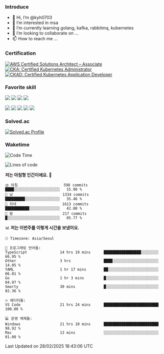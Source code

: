 ### Introduce

<!---
kyh0703/kyh0703 is a ✨ special ✨ repository because its `README.md` (this file) appears on your GitHub profile.
You can click the Preview link to take a look at your changes.
--->

- 👋 Hi, I’m @kyh0703
- 👀 I’m interested in msa
- 🌱 I’m currently learning golang, kafka, rabbitmq, kubernetes
- 💞️ I’m looking to collaborate on ...
- 📫 How to reach me ...

### Certification

<!--START_SECTION:badges-->
[![AWS Certified Solutions Architect – Associate](https://images.credly.com/size/110x110/images/0e284c3f-5164-4b21-8660-0d84737941bc/image.png)](http://www.credly.com/badges/09892086-1381-46b2-bf2d-b67c96fef65f "AWS Certified Solutions Architect – Associate")
[![CKA: Certified Kubernetes Administrator](https://images.credly.com/size/110x110/images/8b8ed108-e77d-4396-ac59-2504583b9d54/cka_from_cncfsite__281_29.png)](http://www.credly.com/badges/fdcd089e-c598-4c77-8383-73de53513b4b "CKA: Certified Kubernetes Administrator")
[![CKAD: Certified Kubernetes Application Developer](https://images.credly.com/size/110x110/images/cc8adc83-1dc6-4d57-8e20-22171247e052/blob)](http://www.credly.com/badges/d01db81e-fc4f-489b-bd4f-3439d9fe33aa "CKAD: Certified Kubernetes Application Developer")
<!--END_SECTION:badges-->

### Favorite skill

<img src="https://img.shields.io/badge/C-000000?style=flat&logo=c&logoColor=A8B9CC" /> <img src="https://img.shields.io/badge/C++-000000?style=flat&logo=c%2B%2B&logoColor=00599C" /> <img src="https://img.shields.io/badge/Go-000000?style=flat&logo=go&logoColor=00ADD8" /> <img src="https://img.shields.io/badge/nodejs-000000?style=flat&logo=node.js&logoColor=A8B9CC" />

<img src="https://img.shields.io/badge/Docker-000000?style=flat&logo=docker&logoColor=2496ED"/> <img src="https://img.shields.io/badge/Kubernetes-000000?style=flat&logo=kubernetes&logoColor=326CE5"/> <img src="https://img.shields.io/badge/rancher-000000?style=flat&logo=rancher&logoColor=0075A8"/> <img src="https://img.shields.io/badge/harbor-000000?style=flat&logo=harbor&logoColor=60B932"/> <img src="https://img.shields.io/badge/ceph-000000?style=flat&logo=ceph&logoColor=EF5C55"/>

### Solved.ac

[![Solved.ac Profile](http://mazassumnida.wtf/api/generate_badge?boj=kyh0703)](https://solved.ac/kyh0703)

### Waketime

<!--START_SECTION:waka-->
![Code Time](http://img.shields.io/badge/Code%20Time-3%2C977%20hrs%2011%20mins-blue)

![Lines of code](https://img.shields.io/badge/%EC%A0%80%EB%8A%94%20%EC%97%AC%ED%83%9C%EA%B9%8C%EC%A7%80%20-12.1%20million%20%EC%A4%84%EC%9D%98%20%EC%BD%94%EB%93%9C%EB%A5%BC%20%EC%9E%91%EC%84%B1%ED%96%88%EC%96%B4%EC%9A%94.-blue)

**저는 아침형 인간이에요. 🐤** 

```text
🌞 아침                     598 commits         ████░░░░░░░░░░░░░░░░░░░░░   15.90 % 
🌆 낮　                     1334 commits        █████████░░░░░░░░░░░░░░░░   35.46 % 
🌃 저녁                     1613 commits        ███████████░░░░░░░░░░░░░░   42.88 % 
🌙 밤　                     217 commits         █░░░░░░░░░░░░░░░░░░░░░░░░   05.77 % 
```


📊 **저는 이번주를 이렇게 시간을 보냈어요.** 

```text
🕑︎ Timezone: Asia/Seoul

💬 프로그래밍 언어들: 
TypeScript               14 hrs 19 mins      █████████████████░░░░░░░░   66.95 % 
Other                    3 hrs               ████░░░░░░░░░░░░░░░░░░░░░   14.05 % 
YAML                     1 hr 17 mins        ██░░░░░░░░░░░░░░░░░░░░░░░   06.01 % 
Go                       1 hr 3 mins         █░░░░░░░░░░░░░░░░░░░░░░░░   04.97 % 
Smarty                   30 mins             █░░░░░░░░░░░░░░░░░░░░░░░░   02.36 % 

🔥 에디터들: 
VS Code                  21 hrs 24 mins      █████████████████████████   100.00 % 

💻 운영 체제들: 
Windows                  21 hrs 10 mins      █████████████████████████   98.92 % 
Mac                      13 mins             ░░░░░░░░░░░░░░░░░░░░░░░░░   01.08 % 
```


 Last Updated on 28/02/2025 18:43:06 UTC
<!--END_SECTION:waka-->
